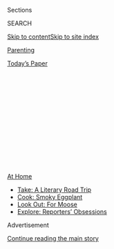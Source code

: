 <div id="app">

<div>

<div>

<div>

<div class="NYTAppHideMasthead css-1q2w90k e1suatyy0">

<div class="section css-ui9rw0 e1suatyy2">

<div class="css-eph4ug er09x8g0">

<div class="css-6n7j50">

</div>

<span class="css-1dv1kvn">Sections</span>

<div class="css-10488qs">

<span class="css-1dv1kvn">SEARCH</span>

</div>

[Skip to content](#site-content)[Skip to site
index](#site-index)

</div>

<div id="masthead-section-label" class="css-1wr3we4 eaxe0e00">

[Parenting](https://www.nytimes3xbfgragh.onion/section/parenting)

</div>

<div class="css-10698na e1huz5gh0">

</div>

</div>

<div id="masthead-bar-one" class="section hasLinks css-15hmgas e1csuq9d3">

<div class="css-uqyvli e1csuq9d0">

</div>

<div class="css-1uqjmks e1csuq9d1">

</div>

<div class="css-9e9ivx">

[](https://myaccount.nytimes3xbfgragh.onion/auth/login?response_type=cookie&client_id=vi)

</div>

<div class="css-1bvtpon e1csuq9d2">

[Today’s
Paper](https://www.nytimes3xbfgragh.onion/section/todayspaper)

</div>

</div>

</div>

</div>

<div data-aria-hidden="false">

<div id="site-content" data-role="main">

<div>

<div class="css-1aor85t" style="opacity:0.000000001;z-index:-1;visibility:hidden">

<div class="css-1hqnpie">

<div class="css-epjblv">

<span class="css-17xtcya">[Parenting](/section/parenting)</span><span class="css-x15j1o">|</span><span class="css-fwqvlz">When
Impulse Buys Make You Feel
Safe</span>

</div>

<div class="css-k008qs">

<div class="css-1iwv8en">

<span class="css-18z7m18"></span>

<div>

</div>

</div>

<span class="css-1n6z4y">https://nyti.ms/3e5LOQS</span>

<div class="css-1705lsu">

<div class="css-4xjgmj">

<div class="css-4skfbu" data-role="toolbar" data-aria-label="Social Media Share buttons, Save button, and Comments Panel with current comment count" data-testid="share-tools">

  - 
  - 
  - 
  - 
    
    <div class="css-6n7j50">
    
    </div>

  - 

</div>

</div>

</div>

</div>

</div>

</div>

<div id="NYT_TOP_BANNER_REGION" class="css-13pd83m">

<div>

<div id="maps-athome-menu" class="section interactive-content interactive-size-medium css-1edisqu">

<div class="css-17ih8de interactive-body">

<div class="at-home-nav__innerContainer">

<div class="at-home-nav__title">

[At
Home](https://www.nytimes3xbfgragh.onion/spotlight/at-home?action=click&pgtype=Article&state=default&region=TOP_BANNER&context=at_home_menu)

</div>

  - [Take: A Literary Road
    Trip](https://www.nytimes3xbfgragh.onion/2020/07/28/books/time-for-a-literary-road-trip.html?action=click&pgtype=Article&state=default&region=TOP_BANNER&context=at_home_menu)
  - [Cook: Smoky
    Eggplant](https://www.nytimes3xbfgragh.onion/2020/07/29/magazine/bored-with-your-home-cooking-some-smoky-eggplant-will-fix-that.html?action=click&pgtype=Article&state=default&region=TOP_BANNER&context=at_home_menu)
  - [Look Out: For
    Moose](https://www.nytimes3xbfgragh.onion/2020/07/27/travel/moose-michigan-isle-royale.html?action=click&pgtype=Article&state=default&region=TOP_BANNER&context=at_home_menu)
  - [Explore: Reporters’
    Obsessions](https://www.nytimes3xbfgragh.onion/interactive/2020/at-home/even-more-reporters-editors-diaries-lists-recommendations.html?action=click&pgtype=Article&state=default&region=TOP_BANNER&context=at_home_menu)

</div>

</div>

</div>

</div>

</div>

<div id="top-wrapper" class="css-1sy8kpn">

<div id="top-slug" class="css-l9onyx">

Advertisement

</div>

[Continue reading the main
story](#after-top)

<div class="ad top-wrapper" style="text-align:center;height:100%;display:block;min-height:250px">

<div id="top" class="place-ad" data-position="top" data-size-key="top">

</div>

</div>

<div id="after-top">

</div>

</div>

<div>

<div id="sponsor-wrapper" class="css-1hyfx7x">

<div id="sponsor-slug" class="css-19vbshk">

Supported by

</div>

[Continue reading the main
story](#after-sponsor)

<div id="sponsor" class="ad sponsor-wrapper" style="text-align:center;height:100%;display:block">

</div>

<div id="after-sponsor">

</div>

</div>

<div class="css-186x18t">

</div>

<div class="css-1vkm6nb ehdk2mb0">

# When Impulse Buys Make You Feel Safe

</div>

A toddler-sized vacuum can’t fix the world. But it can make my kid
smile, and help soothe my uncertainty.

<div class="css-18e8msd">

<div class="css-vp77d3 epjyd6m0">

<div class="css-hus3qt ey68jwv0" data-aria-hidden="true">

[![Kaitlyn
Greenidge](https://static01.graylady3jvrrxbe.onion/images/2018/04/05/opinion/kaitlyn-greenidge/kaitlyn-greenidge-thumbLarge-v2.jpg
"Kaitlyn Greenidge")](https://www.nytimes3xbfgragh.onion/by/kaitlyn-greenidge)

</div>

<div class="css-1baulvz">

By [<span class="css-1baulvz last-byline" itemprop="name">Kaitlyn
Greenidge</span>](https://www.nytimes3xbfgragh.onion/by/kaitlyn-greenidge)

</div>

</div>

  - June 17,
    2020

  - 
    
    <div class="css-4xjgmj">
    
    <div class="css-d8bdto" data-role="toolbar" data-aria-label="Social Media Share buttons, Save button, and Comments Panel with current comment count" data-testid="share-tools">
    
      - 
      - 
      - 
      - 
        
        <div class="css-6n7j50">
        
        </div>
    
      - 
    
    </div>
    
    </div>

</div>

</div>

<div class="section meteredContent css-1r7ky0e" name="articleBody" itemprop="articleBody">

<div class="css-79elbk" data-testid="photoviewer-wrapper">

<div class="css-z3e15g" data-testid="photoviewer-wrapper-hidden">

</div>

<div class="css-1a48zt4 ehw59r15" data-testid="photoviewer-children">

![<span class="css-cnj6d5 e1z0qqy90" itemprop="copyrightHolder"><span class="css-1ly73wi e1tej78p0">Credit...</span><span>Adriana
Bellet</span></span>](https://static01.graylady3jvrrxbe.onion/images/2020/06/17/multimedia/17parenting-NL-vacuum/17parenting-NL-vacuum-articleLarge.jpg?quality=75&auto=webp&disable=upscale)

</div>

</div>

<div class="css-1fanzo5 StoryBodyCompanionColumn">

<div class="css-53u6y8">

*I’m taking a break this week, so I asked Kaitlyn Greenidge,* [*an NYT
Parenting
contributor*](https://www.nytimes3xbfgragh.onion/2020/04/16/parenting/baby/work-conference-life-balance.html)
*and the author of “*[*We Love You, Charlie
Freeman,*](https://www.workman.com/products/we-love-you-charlie-freeman)*”*
*to step in for me. Read her previous newsletter, about narrating the
world for her
daughter,*[*here*](https://www.nytimes3xbfgragh.onion/2020/02/26/parenting/making-awkward-small-talk-with-my-baby.html)*.
— Jessica Grose, lead editor, NYT Parenting*

I bought the toddler-sized vacuum cleaner at 3 a.m. in early June. I
felt slightly giddy when I pressed the button.

I’d just spent the past four hours scrolling Twitter, watching as police
officers [injured
protesters](https://www.nytimes3xbfgragh.onion/2020/06/05/us/police-violence-george-floyd.html),
reading the vitriol trolls spew, stopping every so often for the more
beautiful images — [the black cowboys in
Texas](https://www.newsweek.com/black-texas-cowboys-horseback-protest-george-floyds-death-viral-video-1508378)
and the ballroom dancers doing death drops in the middle of a march and
the Amish carrying Black Lives Matter signs.

I’d drunk in all the chaos, and I was jittery and sad and scared. My
daughter was asleep beside me, and everyone in the house was asleep,
too. I had no one to talk to about any of it at that moment. So I bought
the toy vacuum cleaner for a little release.

</div>

</div>

<div class="css-1fanzo5 StoryBodyCompanionColumn">

<div class="css-53u6y8">

I knew I shouldn’t do it. I knew consuming a child’s hard-plastic toy
that is probably going to end up at the bottom of the ocean in 15 years
was a terrible response to all of those feelings. But it was an impulse
that has been irresistible to me in these months of uncertainty.

Since March, so many packages have come to the house in Massachusetts,
where my daughter and I are quarantining with my sisters, nieces,
brother-in-law and mother. My mom ordered something from Amazon nearly
every day. My sister did, too. One of my nieces only emerged from her
room for the mail check. She is just 11, but was engaged in a
long-running, cat-and-mouse game with an off-brand earbud website. Every
few days, the company sent her non-Apple earbuds that didn’t work, and
every few days she sent them back and requested a replacement. The
company was not aware that they were playing this game with a
sixth-grader who had infinite patience and still trusted that those in
power would do the right thing.

Purchasing nonessentials is always fraught for me. I grew up poor, when
the miscalculation of overspending by $20 could mean the lights were out
for a week or the car was repossessed.

When you are poor, everyone has advice on what you can do to not be
poor, but weirdly, none of it ever comes around to “your employer should
pay you a living wage.” Instead, there are many people who wish to tell
you that if you just thought better about how to spend that $20, it
wouldn’t matter if you were chronically underpaid.

So, as an adult, even small purchases can cause a panic attack. When my
daughter was born, I was between regular paying gigs. I remember sobbing
as I bought a smoothie at our local juice bar when my daughter was a few
weeks old. I was one month away from a recurring paycheck with a
comfortable amount of savings in the bank, but I was certain that that
$6 would send my family into financial ruin.

</div>

</div>

<div class="css-1fanzo5 StoryBodyCompanionColumn">

<div class="css-53u6y8">

And for a smoothie\! What a cliché of a millennial parent I would be. I
wouldn’t be able to live the embarrassment down.

I had hoped adulthood, relative financial stability and parenthood would
cure me of this anxiety. I did not want to pass it on to my daughter or
have her live in the tense atmosphere of it.

But then quarantine and protests and all of a sudden it felt like my
anxiety around purchases was justified. I have never bought more things
on a whim than during this time: baby-sized tool kits, baby-sized
musical instruments and so many novelty onesies.

It’s about control, of course. Life feels normal when I remind myself I
can still buy things that will make my daughter laugh or things that
will make her look cute. I can’t say what our life will look like next
year at this time, whether [the record unemployment
rates](https://www.nytimes3xbfgragh.onion/2020/05/09/business/economy/coronavirus-unemployment.html)
will come for our family. I *can* say that a toy truck will make her
happy today.

The craziest thing we’ve bought during this spending frenzy is a pool.
Not a big one. It is only 3 feet deep and 10 feet long. It happened
because my sister and I were talking about what we would do with our
kids during this Covid summer, when the Y was closed and we feared the
beaches might be closed, too.

In general, our quarantine house is a surprisingly harmonious set-up,
but even our close family bonds would be stretched to the limit on the
first hot, muggy day of summer. A pool, then, my sister suggested.

“Absolutely not,” I said. “The property values. The housing insurance.
It’s not worth it.”

“You’re right,” my sister said. Then she and my mom bought the
above-ground pool when I left the room to feed my daughter.

</div>

</div>

<div class="css-1fanzo5 StoryBodyCompanionColumn">

<div class="css-53u6y8">

“It was only $700,” my sister said. “If the adults split the cost, it’s
not that much.”

I could feel the old wave of money anxiety coming, countered by this new
wave of uncertainty for the future. I thought of the first hot day
together. I imagined my daughter, who runs hot and always feels sweaty
even on a 60-degree day, clinging to me, and the only relief being an
electric fan.

“It will be OK,” my sister said.

I spent the next night searching for pool floats. A sloth-shaped one
will ship to me in two weeks, I am told.

*P.S.* [*Click here to read all NYT Parenting coverage on
coronavirus*](https://www.nytimes3xbfgragh.onion/spotlight/parenting-kids-coronavirus)*.
Follow us on Instagram*
[*@NYTParenting*](https://nl.nytimes3xbfgragh.onion/f/a/KbjXDcX6H0j8UEI7pPcixg~~/AAAAAQA~/RgRfwNx_P0TIaHR0cHM6Ly93d3cuaW5zdGFncmFtLmNvbS9ueXRwYXJlbnRpbmcvP3RlPTEmbmw9bnl0LXBhcmVudGluZyZlbWM9ZWRpdF9wdGdfMjAxOTExMjc_Y2FtcGFpZ25faWQ9MTE4Jmluc3RhbmNlX2lkPTE0MTI0JnNlZ21lbnRfaWQ9MTkxMzImdXNlcl9pZD04NWJmMjRhZjE2MTk0YTlkZjgxMGQ3OTZhMzU4NmVlZCZyZWdpX2lkPTg5OTQ5NDMxMjAxOTExMjdXA255dEIKABt_V95d7BxQnFIbbWVsb255Y2UubWNhZmVlQG55dGltZXMuY29tWAQAAAAA)*.
Join* [*us on
Facebook*](https://nl.nytimes3xbfgragh.onion/f/a/vsa5Ga3bcTyDwVsY509i_w~~/AAAAAQA~/RgRfwNx_P0THaHR0cHM6Ly93d3cuZmFjZWJvb2suY29tL255dHBhcmVudGluZy8_dGU9MSZubD1ueXQtcGFyZW50aW5nJmVtYz1lZGl0X3B0Z18yMDE5MTEyNz9jYW1wYWlnbl9pZD0xMTgmaW5zdGFuY2VfaWQ9MTQxMjQmc2VnbWVudF9pZD0xOTEzMiZ1c2VyX2lkPTg1YmYyNGFmMTYxOTRhOWRmODEwZDc5NmEzNTg2ZWVkJnJlZ2lfaWQ9ODk5NDk0MzEyMDE5MTEyN1cDbnl0QgoAG39X3l3sHFCcUhttZWxvbnljZS5tY2FmZWVAbnl0aW1lcy5jb21YBAAAAAA~)*.
Find* [*us on
Twitter*](https://nl.nytimes3xbfgragh.onion/f/a/swlUZzCVQVD_-CDgazvCtw~~/AAAAAQA~/RgRfwNx_P0TCaHR0cHM6Ly90d2l0dGVyLmNvbS9ueXRwYXJlbnRpbmcvP3RlPTEmbmw9bnl0LXBhcmVudGluZyZlbWM9ZWRpdF9wdGdfMjAxOTExMjc_Y2FtcGFpZ25faWQ9MTE4Jmluc3RhbmNlX2lkPTE0MTI0JnNlZ21lbnRfaWQ9MTkxMzImdXNlcl9pZD04NWJmMjRhZjE2MTk0YTlkZjgxMGQ3OTZhMzU4NmVlZCZyZWdpX2lkPTg5OTQ5NDMxMjAxOTExMjdXA255dEIKABt_V95d7BxQnFIbbWVsb255Y2UubWNhZmVlQG55dGltZXMuY29tWAQAAAAA)
*for the latest updates. Read last week’s newsletter, about how to
manage multigenerational living here.*

-----

## Want More on Parenting and Money?

  - [Modern parenting is
    expensive](https://www.nytimes3xbfgragh.onion/spotlight/price-of-modern-parenting),
    and parents who are in the “sandwich generation” caring for young
    kids and aging relatives at the same time, [feel the pain
    acutely](https://www.nytimes3xbfgragh.onion/2020/02/11/parenting/sandwich-generation-costs.html).

  - In August, former NYT Parenting editor Katherine Zoepf wrote about
    renting [out a room in her apartment to make ends
    meet](https://www.nytimes3xbfgragh.onion/2019/08/27/parenting/parents-money-stress.html).

  - In February, NYT Parenting reporter Christina Caron wrote about a
    family with [a $4 million NICU
    bill](https://www.nytimes3xbfgragh.onion/2020/02/11/parenting/nicu-costs.html).

-----

## Tiny Victories

*Parenting can be a grind. Let’s celebrate the tiny victories.*

> Instead of going through the usual bedtime struggle, one night I
> decided to only say the word “pajamas.” After seven repetitions, my
> toddler said, “OK, mama. I give up.” And she put on her pajamas. *—
> Rebecca Van Sickle, Portland, Ore.*

-----

*If you want a chance to get your Tiny Victory published, find us on
Instagram* [*@NYTparenting*](https://www.instagram.com/nytparenting/)
*and use the hashtag \#tinyvictories;* [*email
us*](mailto:parenting_submissions@NYTimes.com?subject=Tiny%20Victories)*;
or enter your* [*Tiny Victory at the bottom of this
page*](https://www.nytimes3xbfgragh.onion/2019/03/19/reader-center/parenting-section-tiny-victories.html?module=inline)*.
Include your full name and location. Tiny Victories may be edited for
clarity and style.* *Your name, location and comments may be published,
but your contact information will not. By submitting to us, you agree
that you have read, understand and accept the* [*Reader Submission
Terms*](https://nyti.ms/2Q9M7i0) *in relation to all of the content and
other information you send to us.*

</div>

</div>

</div>

<div>

</div>

<div>

</div>

<div>

</div>

<div>

<div id="bottom-wrapper" class="css-1ede5it">

<div id="bottom-slug" class="css-l9onyx">

Advertisement

</div>

[Continue reading the main
story](#after-bottom)

<div id="bottom" class="ad bottom-wrapper" style="text-align:center;height:100%;display:block;min-height:90px">

</div>

<div id="after-bottom">

</div>

</div>

</div>

</div>

</div>

## Site Index

<div>

</div>

## Site Information Navigation

  - [© <span>2020</span> <span>The New York Times
    Company</span>](https://help.nytimes3xbfgragh.onion/hc/en-us/articles/115014792127-Copyright-notice)

<!-- end list -->

  - [NYTCo](https://www.nytco.com/)
  - [Contact
    Us](https://help.nytimes3xbfgragh.onion/hc/en-us/articles/115015385887-Contact-Us)
  - [Work with us](https://www.nytco.com/careers/)
  - [Advertise](https://nytmediakit.com/)
  - [T Brand Studio](http://www.tbrandstudio.com/)
  - [Your Ad
    Choices](https://www.nytimes3xbfgragh.onion/privacy/cookie-policy#how-do-i-manage-trackers)
  - [Privacy](https://www.nytimes3xbfgragh.onion/privacy)
  - [Terms of
    Service](https://help.nytimes3xbfgragh.onion/hc/en-us/articles/115014893428-Terms-of-service)
  - [Terms of
    Sale](https://help.nytimes3xbfgragh.onion/hc/en-us/articles/115014893968-Terms-of-sale)
  - [Site
    Map](https://spiderbites.nytimes3xbfgragh.onion)
  - [Help](https://help.nytimes3xbfgragh.onion/hc/en-us)
  - [Subscriptions](https://www.nytimes3xbfgragh.onion/subscription?campaignId=37WXW)

</div>

</div>

</div>

</div>
